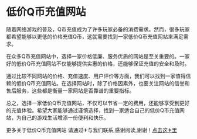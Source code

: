 # 低价Q币充值网站

随着网络游戏的普及，Q币充值成为了许多玩家必备的消费需求。然而，很多玩家都希望能够以更低的价格充值Q币，这就需要找到一家低价Q币充值网站来满足需求。

在众多Q币充值网站中，选择一家价格低廉、服务优质的网站是至关重要的。一家好的低价Q币充值网站不仅能够提供实惠的价格，还能够保证充值的安全和及时。

通过比较不同网站的价格、充值速度、用户评价等方面，我们可以找到一家值得信赖的低价Q币充值网站。在选择网站时，除了价格因素外，也要关注网站的信誉和售后服务，这些都是衡量一家网站是否靠谱的重要指标。

总之，选择一家低价Q币充值网站，不仅可以节省一定的费用，还能够享受到更好的充值体验。希望大家能够通过谨慎选择，找到一家适合自己的低价Q币充值网站，为自己的游戏生活增添一份便利和快乐。

更多关于低价Q币充值网站 请通过✈与我们联系,感谢阅读,谢谢！[点击这✈里](https://t.me/lm999bot)